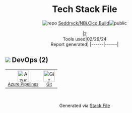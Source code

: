 <!--
&lt;--- Readme.md Snippet without images Start ---&gt;
## Tech Stack
Seddryck/NBi.Cicd.Build is built on the following main stack:

- [Azure Pipelines](https://azure.microsoft.com/ko-kr/services/devops/pipelines/) – Continuous Integration

Full tech stack [here](/techstack.md)

&lt;--- Readme.md Snippet without images End ---&gt;

&lt;--- Readme.md Snippet with images Start ---&gt;
## Tech Stack
Seddryck/NBi.Cicd.Build is built on the following main stack:

- <img width='25' height='25' src='https://img.stackshare.io/service/10164/528389819366_e7a0672f0480b3e98d21_512.png' alt='Azure Pipelines'/> [Azure Pipelines](https://azure.microsoft.com/ko-kr/services/devops/pipelines/) – Continuous Integration

Full tech stack [here](/techstack.md)

&lt;--- Readme.md Snippet with images End ---&gt;
-->
<div align="center">

# Tech Stack File
![](https://img.stackshare.io/repo.svg "repo") [Seddryck/NBi.Cicd.Build](https://github.com/Seddryck/NBi.Cicd.Build)![](https://img.stackshare.io/public_badge.svg "public")
<br/><br/>
|2<br/>Tools used|02/29/24 <br/>Report generated|
|------|------|
</div>

## <img src='https://img.stackshare.io/devops.svg'/> DevOps (2)
<table><tr>
  <td align='center'>
  <img width='36' height='36' src='https://img.stackshare.io/service/10164/528389819366_e7a0672f0480b3e98d21_512.png' alt='Azure Pipelines'>
  <br>
  <sub><a href="https://azure.microsoft.com/ko-kr/services/devops/pipelines/">Azure Pipelines</a></sub>
  <br>
  <sub></sub>
</td>

<td align='center'>
  <img width='36' height='36' src='https://img.stackshare.io/service/1046/git.png' alt='Git'>
  <br>
  <sub><a href="http://git-scm.com/">Git</a></sub>
  <br>
  <sub></sub>
</td>

</tr>
</table>

<br/>
<div align='center'>

Generated via [Stack File](https://github.com/marketplace/stack-file)
